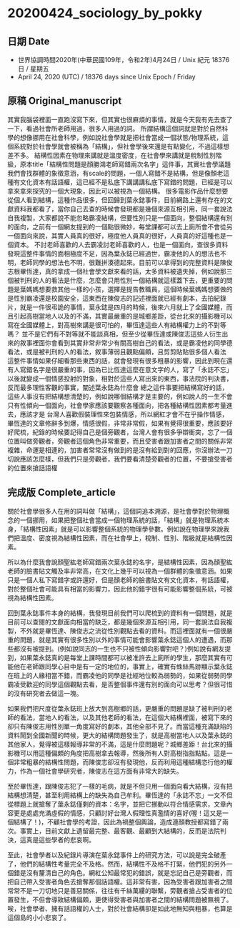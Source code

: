 [_metadata_:encoding]: - "utf-8"
[_metadata_:fileformat]: - "markdown"
[_metadata_:MIME_type]: - "text/plain"
[_metadata_:markdown_version]: - "commonmark version 0.29"
[_metadata_:markdown_spec]: - "https://spec.commonmark.org/0.29/"

# 20200424_sociology_by_pokky #

## 日期 Date ##

* 世界協調時間2020年(中華民國109年，令和2年)4月24日 / Unix 紀元 18376 日 / 星期五
* April 24, 2020 (UTC) / 18376 days since Unix Epoch / Friday

## 原稿 Original_manuscript ##

其實我腦袋裡面一直跑沒寫下來，但其實也很麻煩的事情，就是今天我有先去查了一下，看過社會所老師用過，很多人用過的詞。
所謂結構這個詞就是對於自然科學的想像挪用在社會科學，例如說社會學就是把社會當成一個狀態/物理系統，這個系統對於社會學就會被稱為「結構」，但社會學後來還是有點變化，不過這樣想差不多。
結構性因素在物理來講就是溫度密度，在社會學來講就是稅制性別階級，原本title「結構性問題是顏勝鴻老師寫錯兩次名字」這件事，其實社會學議題我們會找群體的象徵意涵，有scale的問題，一個人寫錯不是結構，但是像顏老這種有文化資本有話語權，這已經不是私底下講講講私底下寫錯的問題，已經是可以拿來拿來探究的一個大現象，因此可以被視為一個結構。
很多電影作品什麼想要從個人看到結構，這種作品很多，但回歸到葉永鋕事件，目前網路上還有存在的文獻資料我都看了，當你自己去查的時候會發現都是幾個來源互相引用，同一套說法自我複製，大家都說不能忽略霸凌結構，但要性別只是一個面向，整個結構還有別的面向，之前有一個網友提到的一個點很微妙，每堂課都可以去上廁所會不會從另一個面向來說，其實人員真的很好，極度他人員真的很好，人員真的好這種也是一個資本。
不討老師喜歡的人去霸凌討老師喜歡的人，也是一個面向，查很多資料發現這整件事情的面相極度不足，因為葉永鋕已經過世，霸凌他的人的想法也不明，老師同學的想法也不明，很難拼湊德起來。目前可以拿得到的完整資料是陳俊志根畢恆達，真的拿成一個社會學文獻來看的話，太多資料被遺失掉，例如說那三個被判刑的人的看法是什麼，怎麼會只用性別一個結構就這樣蓋下去，更重要的問題是葉媽媽想要救其他一樣的小孩，選擇是提告教職員，這個時候葉媽媽想要做的是性別霸凌還是校園安全，這東西在陳俊志的記述裡面就已經有劇本，去拍紀錄片，就是一件很弔詭的事情，葉永鋕是四月的時候，後來六月就上了全國媒體，而且引起高樹當地人以及的不滿，其實最嚴重的是城鄉差距，從台北來的攝影機可以寫在全國媒體上，對高樹來講是很可怕的，畢恆達這些人有結構權力上的不對等嗎？
並不是它們有不對等就不能談真相，但至少從畢恆達或陳俊志這些人衍生出來的敘事裡面你會看到其實非常非常少有關高樹自己的看法，或是霸凌他的同學德看法，或是被判刑的人的看法，敘事薄弱且觀點偏頗，且剪剪貼貼很多個人看法
這整件事情如果仔細看那些東西的話，就會發現有很多粗暴的影響，因此到現在還有人寫錯名字是很嚴重的事，因為已比恆達這麼在意文字的人，寫了「永誌不忘」以後就變成一個情感投射的對象，相對於這些人寫出來的東西，事法院的判決書，反而最多理性客觀的事實，闡述葉永鋕為什麼會
總之這件事要把結構寫好的話，這些人事沒有把結構想清楚的，例如說哪個結構才是主要的，例如說人的一生不會只有性傾向一個面向，社會學家應該要觀察各種面向，把各種結構性因素都考量進去，應該才是
台灣人喜歡假裝理性來包裝情感，所以網紅才會不在乎操作情感，畢恆達的文章修辭多到爆，情感很假，非常非常假，如果有覺得很重要，應該要好好爬梳，紀錄的時候要記得自己是個旁觀者，台灣人會有很多爭辯衝突，忘了一個位置叫做旁觀者，旁觀者這個角色非常重要，而且受害者跟加害者之間的關係非常複雜，命運是相連的，加害者常常沒有做到的是沒有給到對的回應，你沒辦法一刀切說應該怎麼樣，但我們只是旁觀者，我們要看清楚旁觀者的位置，不要搶受害者的位置來搶話語權

## 完成版 Complete_article ##

關於社會學很多人在用的詞叫做「結構」，這個詞追本溯源，是社會學對於物理概念的一個挪用，如果把整個社會當成一個物理系統的話，「結構」就是物理系統本身，「結構性因素」就是可以影響整個系統的物理學參數。例如說在物理學來說我們把溫度、密度視為結構性因素，而在社會學上，稅制、性別、階級就是結構性因素。

所以為什麼我會說顏聖紘老師寫錯兩次葉永鋕的名字，是結構性因素，因為顏聖紘老師的臉書貼文觸及率非常高，在文化上幾乎可以視為一個群體的象徵意涵。如果只是一個人私下寫錯字或許還好，但是顏老師的臉書貼文有文化資本，有話語權，對於整個社會可能具有相當的影響力，因此他的錯字很有可能影響整個系統，可被視為結構性因素。

回到葉永鋕事件本身的結構，我發現目前我們可以爬梳到的資料有一個問題，就是目前可以查閱的文獻面向相當的缺乏，都是幾個來源互相引用，同一套說法自我複製，不外就是畢恆達、陳俊志之流從性別觀點去看的資料。而這裡面就有一個很嚴重的問題，就是其實有很多性別以外的事情可能會影響葉永鋕這個人的遭遇，而那些都沒有被提到。(例如說同志的一生也不只被性傾向影響對吧？)例如說有網友提到，如果葉永鋕真的是每堂上課時間都可以被准許去上廁所的學生，那麼其實有可能他在老師跟同學心目中是有一定的地位的，事實上，確實有蛛絲馬跡顯示葉永鋕在班上的人緣相當不錯，而霸凌他的同學是社經地位較為弱勢的，如果從弱勢同學霸凌受歡迎的同學這個觀點去看，是否整個事件還有別的面向可以思考？但很可惜的沒有研究者去做這一塊。

如果我們把尺度從葉永鋕班上放大到高樹鄉的話，更嚴重的問題是缺了被判刑的老師的看法，當地人的看法，以及其他老師的看法，在這個大結構裡面，被寫下來的卻只有陳俊志用性別單一角度寫好的劇本，其他全部不見了。而當這種充滿缺陷的資料鬧到全國新聞的時候，更大的結構問題發生了，就是高樹當地人以及葉永鋕的其他家人，覺得被這樣報導非常的不滿，這是什麼問題呢？城鄉差距！台北來的攝影機可以用這種偏頗的角度把高樹拿去報導，然後所有人對高樹指指點點。這是一個非常粗暴的結構性問題，而陳俊志卻沒有發現他，反而利用這種結構恣行他的權力，作為一個社會學研究者，陳俊志在這方面有非常大的缺失。

至於畢恆達，跟陳俊志犯了一樣的毛病，就是不但只用一個面向看大結構，沒有把結構想清楚，甚至利用結構上的缺失為自己牟利。畢恆達的「永誌不忘」一文不但從標題上就搶奪了葉永鋕僅剩的資本：名字，並把它挪動以符合情感需求，文章內容更是處處充滿虛假的情感，只顧討好台灣人假理性真濫情的喜好(喔！這又是一個結構了！)，不顧社會學的考證，因此為禍整個輿論，造成連顏教授都寫錯了兩次。事實上，目前文獻上遺留最完整、最客觀、最顧到大結構的，反而是法院判決，這真是這些學者的悲哀啊。

至此，社會學者以及紀錄片導演在葉永鋕事件上的研究方法，可以說是完全破產了，他們的結構性考量完全不及格。然而，結構性不及格不打緊，他們犯的另外一個錯是沒有釐清自己的角色。網紅公知最常犯的錯誤，就是忘記自己是旁觀者，而把自己帶入受害者角色去搶奪那個話語權。這非常有害，因為受害者跟加害者之間常常不是一刀切地只是善惡關係，往往有千絲萬縷的聯繫，旁觀者搶占受害者的位置發生，不但會導致結構偏頗，更使得受害者與加害者之間的結構問題被無視了。唉，社會學者、擁有話語權的人士，對於社會結構卻是如此地無知與粗暴，也算是這個島的小小悲哀了。